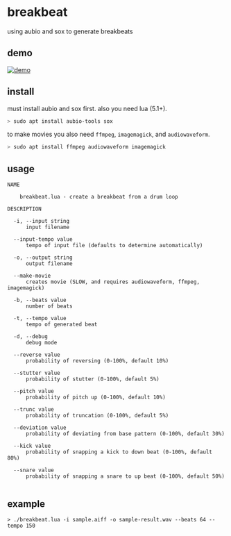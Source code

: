 # breakbeat

using aubio and sox to generate breakbeats

## demo

[![demo](https://videoapi-muybridge.vimeocdn.com/animated-thumbnails/image/f78931b5-e28b-4202-a6ac-3cb7feff294c.gif?ClientID=vimeo-core-prod&Date=1646096543&Signature=9bd8c270fcf9d7edf744c05afddd25839629fe0f)](https://vimeo.com/683086129)

## install

must install aubio and sox first.
also you need lua (5.1+).

```bash
> sudo apt install aubio-tools sox
```

to make movies you also need `ffmpeg`, `imagemagick`, and `audiowaveform`.


```bash
> sudo apt install ffmpeg audiowaveform imagemagick
```

## usage

```
NAME
 
    breakbeat.lua - create a breakbeat from a drum loop  
 
DESCRIPTION
 
  -i, --input string
      input filename
 
  --input-tempo value
      tempo of input file (defaults to determine automatically)
 
  -o, --output string
      output filename
 
  --make-movie
      creates movie (SLOW, and requires audiowaveform, ffmpeg, imagemagick)
 
  -b, --beats value
      number of beats
 
  -t, --tempo value
      tempo of generated beat
 
  -d, --debug
      debug mode
 
  --reverse value
      probability of reversing (0-100%, default 10%)
 
  --stutter value
      probability of stutter (0-100%, default 5%)
 
  --pitch value
      probability of pitch up (0-100%, default 10%)
 
  --trunc value
      probability of truncation (0-100%, default 5%)
 
  --deviation value
      probability of deviating from base pattern (0-100%, default 30%)
 
  --kick value
      probability of snapping a kick to down beat (0-100%, default 80%)
 
  --snare value
      probability of snapping a snare to up beat (0-100%, default 50%)


```

## example

```
> ./breakbeat.lua -i sample.aiff -o sample-result.wav --beats 64 --tempo 150
```